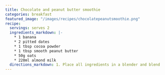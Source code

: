 ```yaml
---
title: Chocolate and peanut butter smoothie
categories: breakfast
featured_image: "/images/recipes/chocolatepeanutsmoothie.png"
recipe:
  servings: serves 2
  ingredients_markdown: |-
    * 1 banana
    * 2 pitted dates
    * 1 tbsp cocoa powder
    * 1 tbsp smooth peanut butter
    * 50g oats
    * 220ml almond milk
  directions_markdown: 1. Place all ingredients in a blender and blend until smooth.
---
```

